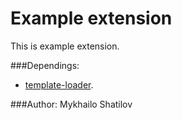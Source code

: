 # Example extension

This is example extension.

###Dependings:
- [template-loader](https://github.com/iproger/OpenCartExtensions/tree/master/template-loader/).

###Author:
Mykhailo Shatilov
